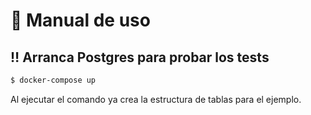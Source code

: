 # 📄 Manual de uso

## ‼ Arranca Postgres para probar los tests

```sh
$ docker-compose up
```

Al ejecutar el comando ya crea la estructura de tablas para el ejemplo.
